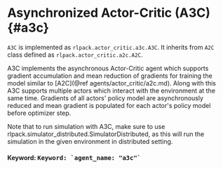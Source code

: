 # Asynchronized Actor-Critic (A3C) {#a3c}

`A3C` is implemented as `rlpack.actor_critic.a3c.A3C`. It inherits from
`A2C` class defined as `rlpack.actor_critic.a2c.A2C`.

A3C implements the asynchronous Actor-Critic agent which supports gradient accumulation and mean reduction
of gradients for training the model similar to [A2C](@ref agents/actor_critic/a2c.md). Along with this A3C supports
multiple actors which interact with the environment at the same time. Gradients of all actors' policy model are 
asynchronously reduced and mean gradient is populated for each actor's policy model before optimizer step.


Note that to run simulation with A3C, make sure to use rlpack.simulator_distributed.SimulatorDistributed, as this will
run the simulation in the given environment in distributed setting.

<h4> Keyword: <kbd> Keyword: `agent_name: "a3c"` </kbd> </h4>
